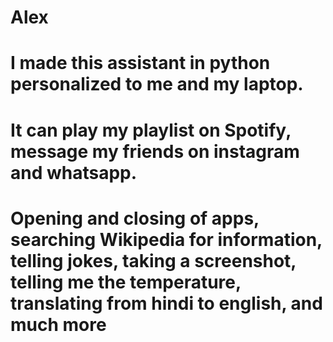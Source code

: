 # Alex
# I made this assistant in python personalized to me and my laptop.
# It can play my playlist on Spotify, message my friends on instagram and whatsapp.
# Opening and closing of apps, searching Wikipedia for information, telling jokes, taking a screenshot, telling me the temperature, translating from hindi to english, and much more
